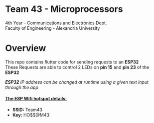 # Team 43 - Microprocessors
4th Year - Communications and Electronics Dept.  
Faculty of Engineering - Alexandria University

# Overview
This repo contains flutter code for sending requests to an **ESP32**  
These Requests are able to control 2 LEDs on **pin 15** and **pin 23** of the **ESP32**  

_**ESP32** IP address can be changed at runtime using a given text input through the app_

#### <u>The ESP Wifi hotspot details:</u>
- **SSID:** Team43
- **Key:** HO$$@M43
